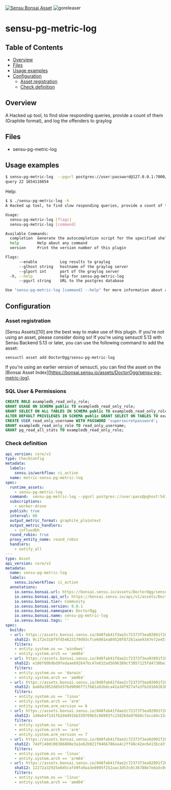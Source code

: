 [![Sensu Bonsai Asset](https://img.shields.io/badge/Bonsai-Download%20Me-brightgreen.svg?colorB=89C967&logo=sensu)](https://bonsai.sensu.io/assets/DoctorOgg/sensu-pg-metric-log)
![goreleaser](https://github.com/DoctorOgg/sensu-check-http-go/workflows/goreleaser/badge.svg)

# sensu-pg-metric-log

## Table of Contents

- [Overview](#overview)
- [Files](#files)
- [Usage examples](#usage-examples)
- [Configuration](#configuration)
  - [Asset registration](#asset-registration)
  - [Check definition](#check-definition)

## Overview

A Hacked up tool, to find slow responding queries, provide a count of them (Graphite format), and log the offenders to graylog

## Files

- sensu-pg-metric-log

## Usage examples

```bash
$ sensu-pg-metric-log  --pgurl postgres://user:password@127.0.0.1:7000/postgres  --enable --glhost graylog.example.com   --glport 12249
query 22 1654116654

```

Help:

```bash
$ $ ./sensu-pg-metric-log -h
A Hacked up tool, to find slow responding queries, provide a count of them, and log to graylog

Usage:
  sensu-pg-metric-log [flags]
  sensu-pg-metric-log [command]

Available Commands:
  completion  Generate the autocompletion script for the specified shell
  help        Help about any command
  version     Print the version number of this plugin

Flags:
      --enable          Log results to graylog
      --glhost string   hostname of the graylog server
      --glport int      port of the graylog server
  -h, --help            help for sensu-pg-metric-log
      --pgurl string    URL to the postgres database

Use "sensu-pg-metric-log [command] --help" for more information about a command.
```

## Configuration

### Asset registration

[Sensu Assets][10] are the best way to make use of this plugin. If you're not using an asset, please
consider doing so! If you're using sensuctl 5.13 with Sensu Backend 5.13 or later, you can use the
following command to add the asset:

```
sensuctl asset add DoctorOgg/sensu-pg-metric-log
```

If you're using an earlier version of sensuctl, you can find the asset on the [Bonsai Asset Index][https://bonsai.sensu.io/assets/DoctorOgg/sensu-pg-metric-log].

### SQL User & Permissions

```sql
CREATE ROLE exampledb_read_only_role;
GRANT USAGE ON SCHEMA public TO exampledb_read_only_role;
GRANT SELECT ON ALL TABLES IN SCHEMA public TO exampledb_read_only_role;
ALTER DEFAULT PRIVILEGES IN SCHEMA public GRANT SELECT ON TABLES TO exampledb_read_only_role;
CREATE USER read_only_username WITH PASSWORD 'supersecretpassword';
GRANT exampledb_read_only_role TO read_only_username;
GRANT pg_read_all_stats TO exampledb_read_only_role;
```

### Check definition

```yaml
api_version: core/v2
type: CheckConfig
metadata:
  labels:
    sensu.io/workflow: ci_action 
  name: metric-sensu-pg-metric-log
spec:
  runtime_assets:
    - sensu-pg-metric-log
  command:  sensu-pg-metric-log --pgurl postgres://user:pass@pghost:5432/postgres --enable --glhost graylog.example.com --glport 12249
  subscriptions:
    - worker-drone
  publish: true
  interval: 60
  output_metric_format: graphite_plaintext
  output_metric_handlers:
    - influxdbh
  round_robin: true
  proxy_entity_name: round_robin
  handlers:
    - notify_all
---
type: Asset
api_version: core/v2
metadata:
  name: sensu-pg-metric-log
  labels:
    sensu.io/workflow: ci_action
  annotations:
    io.sensu.bonsai.url: https://bonsai.sensu.io/assets/DoctorOgg/sensu-pg-metric-log
    io.sensu.bonsai.api_url: https://bonsai.sensu.io/api/v1/assets/DoctorOgg/sensu-pg-metric-log
    io.sensu.bonsai.tier: Community
    io.sensu.bonsai.version: 0.0.1
    io.sensu.bonsai.namespace: DoctorOgg
    io.sensu.bonsai.name: sensu-pg-metric-log
    io.sensu.bonsai.tags: ''
spec:
  builds:
  - url: https://assets.bonsai.sensu.io/848fab41fdae2c72373f3ea92091f20dfa22fbee/sensu-pg-metric-log_0.0.1_windows_amd64.tar.gz
    sha512: 9c1f2e318f9fd54623179d93cfce6001ea89520f87261aae9347e72e457defca4a09b7875502a24f33d0bffe2942c7bd143f96beaf820e07f902a3dabf5c0f4b
    filters:
    - entity.system.os == 'windows'
    - entity.system.arch == 'amd64'
  - url: https://assets.bonsai.sensu.io/848fab41fdae2c72373f3ea92091f20dfa22fbee/sensu-pg-metric-log_0.0.1_darwin_amd64.tar.gz
    sha512: e186f89b9bd9fedaae692647bc47e032ad5696389cf3857125fd4730be31be86d5c4eecc2f133447fc2f3ded12ae53c89afe08300eeb635e4ab9e8b82744863f
    filters:
    - entity.system.os == 'darwin'
    - entity.system.arch == 'amd64'
  - url: https://assets.bonsai.sensu.io/848fab41fdae2c72373f3ea92091f20dfa22fbee/sensu-pg-metric-log_0.0.1_linux_armv6.tar.gz
    sha512: ba60a3052d85d37bd9096f71fb81a92bdca42a3df927afa3fb2d168263b392976cdbf7b6c0b6b4de980d87e3ffd21a68f4974e56d4e7b64e2d750f872479342a
    filters:
    - entity.system.os == 'linux'
    - entity.system.arch == 'arm'
    - entity.system.arm_version == 6
  - url: https://assets.bonsai.sensu.io/848fab41fdae2c72373f3ea92091f20dfa22fbee/sensu-pg-metric-log_0.0.1_linux_armv7.tar.gz
    sha512: 140eb4f141fb2d4d91bb339769b5c88993fc23d26da976b0c7accd4c15455f4bb4b3614d766ac839973943e53145a317c302a41c0308f5c82be4ac5fb0b13793
    filters:
    - entity.system.os == 'linux'
    - entity.system.arch == 'arm'
    - entity.system.arm_version == 7
  - url: https://assets.bonsai.sensu.io/848fab41fdae2c72373f3ea92091f20dfa22fbee/sensu-pg-metric-log_0.0.1_linux_arm64.tar.gz
    sha512: 74df140dc00386808e3a1e62b021f0466786ea4c2ff48c42ec6413bc43faee5a3b00f45513af4cb859a94b4c9d933790fc64e7e95351519ad7893a34d41038e1
    filters:
    - entity.system.os == 'linux'
    - entity.system.arch == 'arm64'
  - url: https://assets.bonsai.sensu.io/848fab41fdae2c72373f3ea92091f20dfa22fbee/sensu-pg-metric-log_0.0.1_linux_amd64.tar.gz
    sha512: 12272a32925e8d5caf49fa9aa3e6905f252aac3d53c0c36788e7eda5c0c13633f12ed122d52f00c73b5b8acd5d235170de20955aea7cba8df87a89b8b1f78aa1
    filters:
    - entity.system.os == 'linux'
    - entity.system.arch == 'amd64'
```
